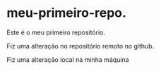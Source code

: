 # meu-primeiro-repo.
Este é o meu primeiro repositório. 

Fiz uma alteração no repositório remoto no github.

Fiz uma alteração local na minha máquina